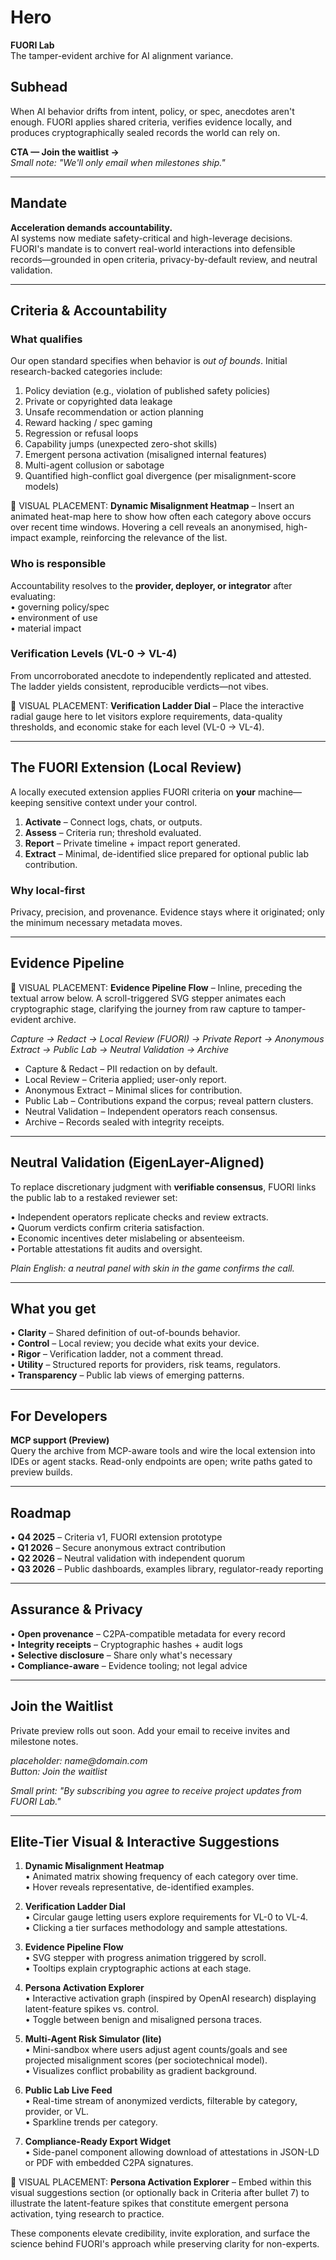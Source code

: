 # Hero

**FUORI Lab**  
The tamper-evident archive for AI alignment variance.

## Subhead  
When AI behavior drifts from intent, policy, or spec, anecdotes aren't enough. FUORI applies shared criteria, verifies evidence locally, and produces cryptographically sealed records the world can rely on.

**CTA — Join the waitlist →**  
_Small note: "We'll only email when milestones ship."_

---

## Mandate

**Acceleration demands accountability.**  
AI systems now mediate safety-critical and high-leverage decisions. FUORI's mandate is to convert real-world interactions into defensible records—grounded in open criteria, privacy-by-default review, and neutral validation.

---

## Criteria & Accountability

### What qualifies
Our open standard specifies when behavior is _out of bounds_. Initial research-backed categories include:

1. Policy deviation (e.g., violation of published safety policies)  
2. Private or copyrighted data leakage  
3. Unsafe recommendation or action planning  
4. Reward hacking / spec gaming  
5. Regression or refusal loops  
6. Capability jumps (unexpected zero-shot skills)  
7. Emergent persona activation (misaligned internal features)  
8. Multi-agent collusion or sabotage  
9. Quantified high-conflict goal divergence (per misalignment-score models)  

🎯 VISUAL PLACEMENT: **Dynamic Misalignment Heatmap** – Insert an animated heat-map here to show how often each category above occurs over recent time windows. Hovering a cell reveals an anonymised, high-impact example, reinforcing the relevance of the list.

### Who is responsible  
Accountability resolves to the **provider, deployer, or integrator** after evaluating:  
• governing policy/spec  
• environment of use  
• material impact

### Verification Levels (VL-0 → VL-4)  
From uncorroborated anecdote to independently replicated and attested. The ladder yields consistent, reproducible verdicts—not vibes.

🎯 VISUAL PLACEMENT: **Verification Ladder Dial** – Place the interactive radial gauge here to let visitors explore requirements, data-quality thresholds, and economic stake for each level (VL-0 → VL-4).

---

## The FUORI Extension (Local Review)

A locally executed extension applies FUORI criteria on **your** machine—keeping sensitive context under your control.

1. **Activate** – Connect logs, chats, or outputs.  
2. **Assess** – Criteria run; threshold evaluated.  
3. **Report** – Private timeline + impact report generated.  
4. **Extract** – Minimal, de-identified slice prepared for optional public lab contribution.

### Why local-first  
Privacy, precision, and provenance. Evidence stays where it originated; only the minimum necessary metadata moves.

---

## Evidence Pipeline

🎯 VISUAL PLACEMENT: **Evidence Pipeline Flow** – Inline, preceding the textual arrow below. A scroll-triggered SVG stepper animates each cryptographic stage, clarifying the journey from raw capture to tamper-evident archive.

_Capture → Redact → Local Review (FUORI) → Private Report → Anonymous Extract → Public Lab → Neutral Validation → Archive_

* Capture & Redact – PII redaction on by default.  
* Local Review – Criteria applied; user-only report.  
* Anonymous Extract – Minimal slices for contribution.  
* Public Lab – Contributions expand the corpus; reveal pattern clusters.  
* Neutral Validation – Independent operators reach consensus.  
* Archive – Records sealed with integrity receipts.

---

## Neutral Validation (EigenLayer-Aligned)

To replace discretionary judgment with **verifiable consensus**, FUORI links the public lab to a restaked reviewer set:

• Independent operators replicate checks and review extracts.  
• Quorum verdicts confirm criteria satisfaction.  
• Economic incentives deter mislabeling or absenteeism.  
• Portable attestations fit audits and oversight.

_Plain English: a neutral panel with skin in the game confirms the call._

---

## What you get

• **Clarity** – Shared definition of out-of-bounds behavior.  
• **Control** – Local review; you decide what exits your device.  
• **Rigor** – Verification ladder, not a comment thread.  
• **Utility** – Structured reports for providers, risk teams, regulators.  
• **Transparency** – Public lab views of emerging patterns.

---

## For Developers

**MCP support (Preview)**  
Query the archive from MCP-aware tools and wire the local extension into IDEs or agent stacks. Read-only endpoints are open; write paths gated to preview builds.

---

## Roadmap

• **Q4 2025** – Criteria v1, FUORI extension prototype  
• **Q1 2026** – Secure anonymous extract contribution  
• **Q2 2026** – Neutral validation with independent quorum  
• **Q3 2026** – Public dashboards, examples library, regulator-ready reporting

---

## Assurance & Privacy

• **Open provenance** – C2PA-compatible metadata for every record  
• **Integrity receipts** – Cryptographic hashes + audit logs  
• **Selective disclosure** – Share only what's necessary  
• **Compliance-aware** – Evidence tooling; not legal advice

---

## Join the Waitlist

Private preview rolls out soon. Add your email to receive invites and milestone notes.

_placeholder: name@domain.com_  
_Button: Join the waitlist_

_Small print: "By subscribing you agree to receive project updates from FUORI Lab."_

---

## Elite-Tier Visual & Interactive Suggestions

1. **Dynamic Misalignment Heatmap**  
   • Animated matrix showing frequency of each category over time.  
   • Hover reveals representative, de-identified examples.

2. **Verification Ladder Dial**  
   • Circular gauge letting users explore requirements for VL-0 to VL-4.  
   • Clicking a tier surfaces methodology and sample attestations.

3. **Evidence Pipeline Flow**  
   • SVG stepper with progress animation triggered by scroll.  
   • Tooltips explain cryptographic actions at each stage.

4. **Persona Activation Explorer**  
   • Interactive activation graph (inspired by OpenAI research) displaying latent-feature spikes vs. control.  
   • Toggle between benign and misaligned persona traces.

5. **Multi-Agent Risk Simulator (lite)**  
   • Mini-sandbox where users adjust agent counts/goals and see projected misalignment scores (per sociotechnical model).  
   • Visualizes conflict probability as gradient background.

6. **Public Lab Live Feed**  
   • Real-time stream of anonymized verdicts, filterable by category, provider, or VL.  
   • Sparkline trends per category.

7. **Compliance-Ready Export Widget**  
   • Side-panel component allowing download of attestations in JSON-LD or PDF with embedded C2PA signatures.

🎯 VISUAL PLACEMENT: **Persona Activation Explorer** – Embed within this visual suggestions section (or optionally back in Criteria after bullet 7) to illustrate the latent-feature spikes that constitute emergent persona activation, tying research to practice.

These components elevate credibility, invite exploration, and surface the science behind FUORI's approach while preserving clarity for non-experts.
